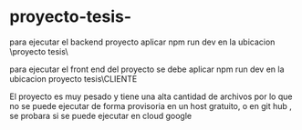 ﻿# proyecto-tesis-
 
para ejecutar el backend proyecto aplicar npm run dev en la ubicacion \proyecto tesis\

para ejecutar el front end del proyecto se debe aplicar npm run dev en la ubicacion proyecto tesis\CLIENTE

El proyecto es muy pesado y tiene una alta cantidad de archivos por lo que no se puede ejecutar de forma provisoria en un host gratuito,  o en git hub , se probara si se puede ejecutar en cloud google
